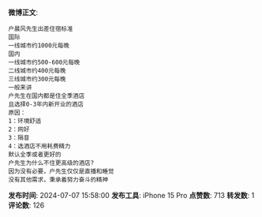 **微博正文**: 
```
户晨风先生出差住宿标准
国际
一线城市约1000元每晚
国内
一线城市约500-600元每晚
二线城市约400元每晚
三线城市约300元每晚
一般来讲
户先生在国内都是住全季酒店
且选择0-3年内新开业的酒店
原因：
1：环境舒适
2：网好
3：隔音
4：选酒店不用耗费精力
默认全季或者更好的
户先生为什么不住更高级的酒店?
因为没有必要，户先生仅仅是直播和睡觉
没有其他需求，秉承着努力奋斗的精神
```
**发布时间**: 2024-07-07 15:58:00
**发布工具**: iPhone 15 Pro
**点赞数**: 713
**转发数**: 1
**评论数**: 126
